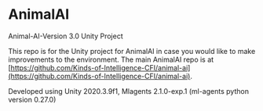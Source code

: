 # AnimalAI

Animal-AI-Version 3.0 Unity Project

This repo is for the Unity project for AnimalAI in case you would like to make improvements to the environment. The main AnimalAI repo is at [https://github.com/Kinds-of-Intelligence-CFI/animal-ai](https://github.com/Kinds-of-Intelligence-CFI/animal-ai).

Developed using Unity 2020.3.9f1, Mlagents 2.1.0-exp.1 (ml-agents python version 0.27.0)
